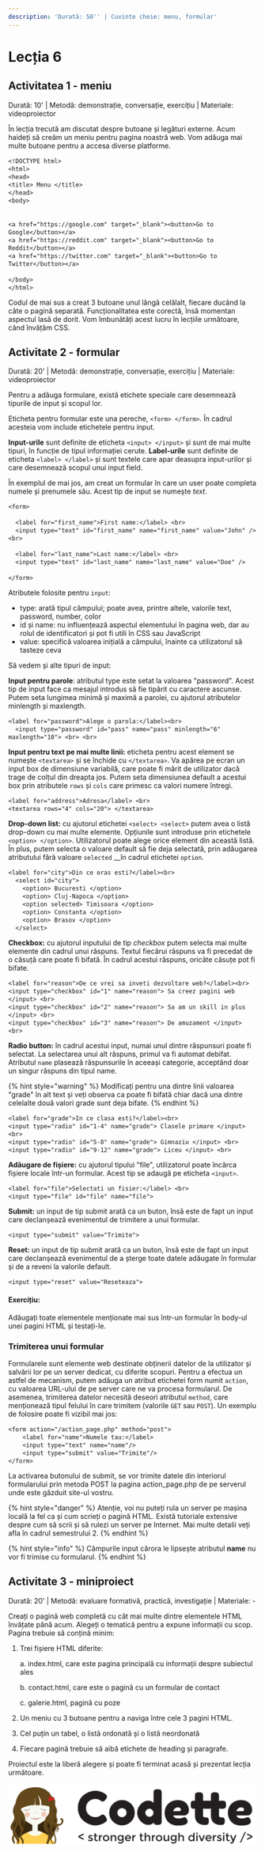 ```yaml
---
description: 'Durată: 50'' | Cuvinte cheie: menu, formular'
---
```


# Lecția 6

## Activitatea 1 - meniu

Durată: 10' \| Metodă: demonstrație, conversație, exercițiu \| Materiale: videoproiector

În lecția trecută am discutat despre butoane și legături externe. Acum haideți să creăm un meniu pentru pagina noastră web. Vom adăuga mai  multe butoane pentru a accesa diverse platforme.

```markup
<!DOCTYPE html>
<html>
<head>
<title> Menu </title>
</head>
<body>


<a href="https://google.com" target="_blank"><button>Go to Google</button></a>
<a href="https://reddit.com" target="_blank"><button>Go to Reddit</button></a>
<a href="https://twitter.com" target="_blank"><button>Go to Twitter</button></a>

</body>
</html>
```

Codul de mai sus a creat 3 butoane unul lângă celălalt, fiecare ducând la câte o pagină separată. Funcționalitatea este corectă, însă momentan aspectul lasă de dorit. Vom îmbunătăți acest lucru în lecțiile următoare, când învățăm CSS.

## Activitate 2 - formular

Durată: 20' \| Metodă: demonstrație, conversație, exercițiu \| Materiale: videoproiector

Pentru a adăuga formulare, există etichete speciale care desemnează tipurile de input și scopul lor.

Eticheta pentru formular este una pereche, `<form> </form>`. În cadrul acesteia vom include etichetele pentru input.

**Input-urile** sunt definite de eticheta `<input> </input>` și sunt de mai multe tipuri, în funcție de tipul informației cerute. **Label-urile** sunt definite de eticheta `<label> </label>` și sunt textele care apar deasupra input-urilor și care desemnează scopul unui input field.

În exemplul de mai jos, am creat un formular în care un user poate completa numele și prenumele său. Acest tip de input se numește _text_.

```markup
<form>

  <label for="first_name">First name:</label> <br>
  <input type="text" id="first_name" name="first_name" value="John" /><br>
  
  <label for="last_name">Last name:</label> <br>
  <input type="text" id="last_name" name="last_name" value="Doe" />

</form>
```

Atributele folosite pentru `input`:

* type: arată tipul câmpului; poate avea, printre altele, valorile text, password, number, color
* id și name: nu influențează aspectul elementului în pagina web, dar au rolul de identificatori și pot fi utili în CSS sau JavaScript
* value: specifică valoarea inițială a câmpului, înainte ca utilizatorul să tasteze ceva

Să vedem și alte tipuri de input:

**Input pentru parole**: atributul type este setat la valoarea "password". Acest tip de input face ca mesajul introdus să fie tipărit cu caractere ascunse. Putem seta lungimea minimă și maximă a parolei, cu ajutorul atributelor minlength și maxlength.

```markup
<label for="password">Alege o parola:</label><br>
  <input type="password" id="pass" name="pass" minlength="6" maxlength="10"> <br> <br>
```

**Input pentru text pe mai multe linii:** eticheta pentru acest element se numește `<textarea>` și se închide cu `</textarea>`. Va apărea pe ecran un input box de dimensiune variabilă, care poate fi mărit de utilizator dacă trage de colțul din dreapta jos. Putem seta dimensiunea default a acestui box prin atributele `rows` și `cols` care primesc ca valori numere întregi.

```markup
<label for="address">Adresa</label> <br>
<textarea rows="4" cols="20"> </textarea>
```

**Drop-down list:** cu ajutorul etichetei `<select> <select>` putem avea o listă drop-down cu mai multe elemente. Opțiunile sunt introduse prin etichetele `<option> </option>`. Utilizatorul poate alege orice element din această listă. În plus, putem selecta o valoare default să fie deja selectată, prin adăugarea atributului fără valoare `selected` __în cadrul etichetei `option`.

```markup
<label for="city">Din ce oras esti?</label><br>
  <select id="city">
  	<option> Bucuresti </option>
    <option> Cluj-Napoca </option>
    <option selected> Timisoara </option>
    <option> Constanta </option>
    <option> Brasov </option>
  </select>
```

**Checkbox:** cu ajutorul inputului de tip _checkbox_ putem selecta mai multe elemente din cadrul unui răspuns. Textul fiecărui răspuns va fi precedat de o căsuță care poate fi bifată. În cadrul acestui răspuns, oricâte căsuțe pot fi bifate.

```markup
<label for="reason">De ce vrei sa inveti dezvoltare web?</label><br>
<input type="checkbox" id="1" name="reason"> Sa creez pagini web </input> <br>
<input type="checkbox" id="2" name="reason"> Sa am un skill in plus </input> <br>
<input type="checkbox" id="3" name="reason"> De amuzament </input> <br>
```

**Radio button:** în cadrul acestui input, numai unul dintre răspunsuri poate fi selectat. La selectarea unui alt răspuns, primul va fi automat debifat. Atributul `name` plasează răspunsurile în aceeași categorie, acceptând doar un singur răspuns din tipul name. 

{% hint style="warning" %}
Modificați pentru una dintre linii valoarea "grade" în alt text și veți observa ca poate fi bifată chiar dacă una dintre celelalte două valori grade sunt deja bifate.
{% endhint %}

```markup
<label for="grade">In ce clasa esti?</label><br>
<input type="radio" id="1-4" name="grade"> Clasele primare </input> <br>
<input type="radio" id="5-8" name="grade"> Gimnaziu </input> <br>
<input type="radio" id="9-12" name="grade"> Liceu </input> <br>
```

**Adăugare de fișiere:** cu ajutorul tipului "file", utilizatorul poate încărca fișiere locale într-un formular. Acest tip se adaugă pe eticheta `<input>`.

```markup
<label for="file">Selectati un fisier:</label> <br>
<input type="file" id="file" name="file">
```

**Submit:** un input de tip submit arată ca un buton, însă este de fapt un input care declanșează evenimentul de trimitere a unui formular.

```markup
<input type="submit" value="Trimite">
```

**Reset:** un input de tip submit arată ca un buton, însă este de fapt un input care declanșează evenimentul de a șterge toate datele adăugate în formular și de a reveni la valorile default.

```markup
<input type="reset" value="Reseteaza">
```

#### Exercițiu:

Adăugați toate elementele menționate mai sus într-un formular în body-ul unei pagini HTML și testați-le.

### Trimiterea unui formular

Formularele sunt elemente web destinate obținerii datelor de la utilizator și salvării lor pe un server dedicat, cu diferite scopuri. Pentru a efectua un astfel de mecanism, putem adăuga un atribut etichetei form numit `action`, cu valoarea URL-ului de pe server care ne va procesa formularul. De asemenea, trimiterea datelor necesită deseori atributul `method`, care menționează tipul felului în care trimitem \(valorile `GET` sau `POST`\). Un exemplu de folosire poate fi vizibil mai jos:

```markup
<form action="/action_page.php" method="post">
    <label for="name">Numele tau:</label>
    <input type="text" name="name"/>
    <input type="submit" value="Trimite"/>
</form>
```

La activarea butonului de submit, se vor trimite datele din interiorul formularului prin metoda POST la pagina action\_page.php de pe serverul unde este găzduit site-ul vostru.

{% hint style="danger" %}
Atenție, voi nu puteți rula un server pe mașina locală la fel ca și cum scrieți o pagină HTML. Există tutoriale extensive despre cum să scrii și să rulezi un server pe Internet. Mai multe detalii veți afla în cadrul semestrului 2.
{% endhint %}

{% hint style="info" %}
Câmpurile input cărora le lipsește atributul **name** nu vor fi trimise cu formularul. 
{% endhint %}

## Activitate 3 - miniproiect

Durată: 20' \| Metodă: evaluare formativă, practică, investigație \| Materiale: -

Creați o pagină web completă cu cât mai multe dintre elementele HTML învățate până acum. Alegeți o tematică pentru a expune informații cu scop. Pagina trebuie să conțină minim:

1. Trei fișiere HTML diferite:

   a. index.html, care este pagina principală cu informații despre subiectul ales

   b. contact.html, care este o pagină cu un formular de contact

   c. galerie.html, pagină cu poze

2. Un meniu cu 3 butoane pentru a naviga între cele 3 pagini HTML.
3. Cel puțin un tabel, o listă ordonată și o listă neordonată
4. Fiecare pagină trebuie să aibă etichete de heading și paragrafe.

Proiectul este la liberă alegere și poate fi terminat acasă și prezentat lecția următoare.

![](../.gitbook/assets/logos-02.svg)

